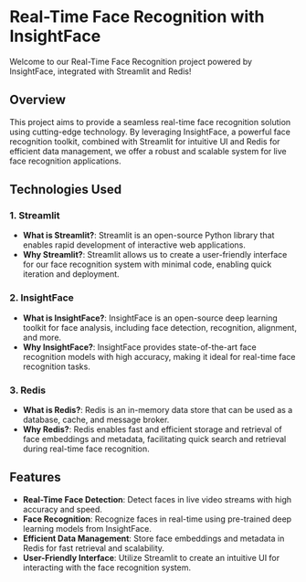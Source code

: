 # Real-Time Face Recognition with InsightFace

Welcome to our Real-Time Face Recognition project powered by InsightFace, integrated with Streamlit and Redis!

## Overview

This project aims to provide a seamless real-time face recognition solution using cutting-edge technology. By leveraging InsightFace, a powerful face recognition toolkit, combined with Streamlit for intuitive UI and Redis for efficient data management, we offer a robust and scalable system for live face recognition applications.

## Technologies Used

### 1. Streamlit
- **What is Streamlit?**: Streamlit is an open-source Python library that enables rapid development of interactive web applications.
- **Why Streamlit?**: Streamlit allows us to create a user-friendly interface for our face recognition system with minimal code, enabling quick iteration and deployment.

### 2. InsightFace
- **What is InsightFace?**: InsightFace is an open-source deep learning toolkit for face analysis, including face detection, recognition, alignment, and more.
- **Why InsightFace?**: InsightFace provides state-of-the-art face recognition models with high accuracy, making it ideal for real-time face recognition tasks.

### 3. Redis
- **What is Redis?**: Redis is an in-memory data store that can be used as a database, cache, and message broker.
- **Why Redis?**: Redis enables fast and efficient storage and retrieval of face embeddings and metadata, facilitating quick search and retrieval during real-time face recognition.

## Features

- **Real-Time Face Detection**: Detect faces in live video streams with high accuracy and speed.
- **Face Recognition**: Recognize faces in real-time using pre-trained deep learning models from InsightFace.
- **Efficient Data Management**: Store face embeddings and metadata in Redis for fast retrieval and scalability.
- **User-Friendly Interface**: Utilize Streamlit to create an intuitive UI for interacting with the face recognition system.
